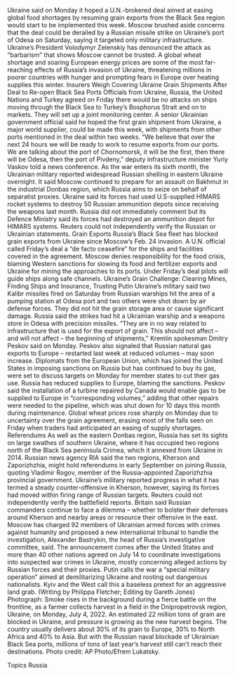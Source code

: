 Ukraine said on Monday it hoped a U.N.-brokered deal aimed at easing global food shortages by resuming grain exports from the Black Sea region would start to be implemented this week.
Moscow brushed aside concerns that the deal could be derailed by a Russian missile strike on Ukraine’s port of Odesa on Saturday, saying it targeted only military infrastructure. Ukraine’s President Volodymyr Zelenskiy has denounced the attack as “barbarism” that shows Moscow cannot be trusted.
A global wheat shortage and soaring European energy prices are some of the most far-reaching effects of Russia’s invasion of Ukraine, threatening millions in poorer countries with hunger and prompting fears in Europe over heating supplies this winter.
Insurers Weigh Covering Ukraine Grain Shipments After Deal to Re-open Black Sea Ports
Officials from Ukraine, Russia, the United Nations and Turkey agreed on Friday there would be no attacks on ships moving through the Black Sea to Turkey’s Bosphorus Strait and on to markets. They will set up a joint monitoring center.
A senior Ukrainian government official said he hoped the first grain shipment from Ukraine, a major world supplier, could be made this week, with shipments from other ports mentioned in the deal within two weeks.
“We believe that over the next 24 hours we will be ready to work to resume exports from our ports. We are talking about the port of Chornomorsk, it will be the first, then there will be Odesa, then the port of Pivdeny,” deputy infrastructure minister Yuriy Vaskov told a news conference.
As the war enters its sixth month, the Ukrainian military reported widespread Russian shelling in eastern Ukraine overnight. It said Moscow continued to prepare for an assault on Bakhmut in the industrial Donbas region, which Russia aims to seize on behalf of separatist proxies.
Ukraine said its forces had used U.S-supplied HIMARS rocket systems to destroy 50 Russian ammunition depots since receiving the weapons last month. Russia did not immediately comment but its Defence Ministry said its forces had destroyed an ammunition depot for HIMARS systems.
Reuters could not independently verify the Russian or Ukrainian statements.
Grain Exports
Russia’s Black Sea fleet has blocked grain exports from Ukraine since Moscow’s Feb. 24 invasion. A U.N. official called Friday’s deal a “de facto ceasefire” for the ships and facilities covered in the agreement.
Moscow denies responsibility for the food crisis, blaming Western sanctions for slowing its food and fertilizer exports and Ukraine for mining the approaches to its ports. Under Friday’s deal pilots will guide ships along safe channels.
Ukraine’s Grain Challenge: Clearing Mines, Finding Ships and Insurance, Trusting Putin
Ukraine’s military said two Kalibr missiles fired on Saturday from Russian warships hit the area of a pumping station at Odesa port and two others were shot down by air defense forces. They did not hit the grain storage area or cause significant damage.
Russia said the strikes had hit a Ukrainian warship and a weapons store in Odesa with precision missiles.
“They are in no way related to infrastructure that is used for the export of grain. This should not affect – and will not affect – the beginning of shipments,” Kremlin spokesman Dmitry Peskov said on Monday.
Peskov also signaled that Russian natural gas exports to Europe – restarted last week at reduced volumes – may soon increase.
Diplomats from the European Union, which has joined the United States in imposing sanctions on Russia but has continued to buy its gas, were set to discuss targets on Monday for member states to cut their gas use. Russia has reduced supplies to Europe, blaming the sanctions.
Peskov said the installation of a turbine repaired by Canada would enable gas to be supplied to Europe in “corresponding volumes,” adding that other repairs were needed to the pipeline, which was shut down for 10 days this month during maintenance.
Global wheat prices rose sharply on Monday due to uncertainty over the grain agreement, erasing most of the falls seen on Friday when traders had anticipated an easing of supply shortages.
Referendums
As well as the eastern Donbas region, Russia has set its sights on large swathes of southern Ukraine, where it has occupied two regions north of the Black Sea peninsula Crimea, which it annexed from Ukraine in 2014.
Russian news agency RIA said the two regions, Kherson and Zaporizhzhia, might hold referendums in early September on joining Russia, quoting Vladimir Rogov, member of the Russia-appointed Zaporizhzhia provincial government.
Ukraine’s military reported progress in what it has termed a steady counter-offensive in Kherson, however, saying its forces had moved within firing range of Russian targets. Reuters could not independently verify the battlefield reports.
Britain said Russian commanders continue to face a dilemma – whether to bolster their defenses around Kherson and nearby areas or resource their offensive in the east.
Moscow has charged 92 members of Ukrainian armed forces with crimes against humanity and proposed a new international tribunal to handle the investigation, Alexander Bastrykin, the head of Russia’s investigative committee, said.
The announcement comes after the United States and more than 40 other nations agreed on July 14 to coordinate investigations into suspected war crimes in Ukraine, mostly concerning alleged actions by Russian forces and their proxies.
Putin calls the war a “special military operation” aimed at demilitarizing Ukraine and rooting out dangerous nationalists. Kyiv and the West call this a baseless pretext for an aggressive land grab.
(Writing by Philippa Fletcher; Editing by Gareth Jones)
Photograph: Smoke rises in the background during a fierce battle on the frontline, as a farmer collects harvest in a field in the Dnipropetrovsk region, Ukraine, on Monday, July 4, 2022. An estimated 22 million tons of grain are blocked in Ukraine, and pressure is growing as the new harvest begins. The country usually delivers about 30% of its grain to Europe, 30% to North Africa and 40% to Asia. But with the Russian naval blockade of Ukrainian Black Sea ports, millions of tons of last year’s harvest still can’t reach their destinations. Photo credit: AP Photo/Efrem Lukatsky.

Topics
Russia
